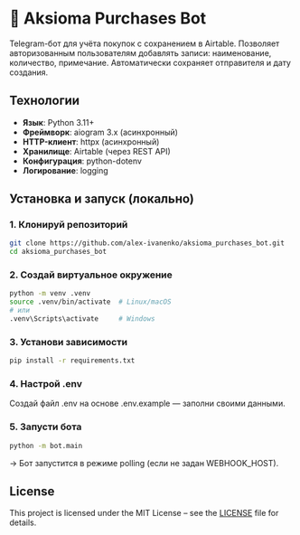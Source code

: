 # 🤖 Aksioma Purchases Bot

Telegram-бот для учёта покупок с сохранением в Airtable.
Позволяет авторизованным пользователям добавлять записи: наименование, количество, примечание.
Автоматически сохраняет отправителя и дату создания.


## Технологии

- **Язык**: Python 3.11+
- **Фреймворк**: aiogram 3.x (асинхронный)
- **HTTP-клиент**: httpx (асинхронный)
- **Хранилище**: Airtable (через REST API)
- **Конфигурация**: python-dotenv
- **Логирование**: logging

## Установка и запуск (локально)

### 1. Клонируй репозиторий

```bash
git clone https://github.com/alex-ivanenko/aksioma_purchases_bot.git
cd aksioma_purchases_bot
```
### 2. Создай виртуальное окружение
```bash
python -m venv .venv
source .venv/bin/activate  # Linux/macOS
# или
.venv\Scripts\activate     # Windows
```
### 3. Установи зависимости
```bash
pip install -r requirements.txt
```
### 4. Настрой .env
Создай файл .env на основе .env.example — заполни своими данными.
### 5. Запусти бота
```bash
python -m bot.main
```
→ Бот запустится в режиме polling (если не задан WEBHOOK_HOST).

## License
This project is licensed under the MIT License – see the [LICENSE](LICENSE) file for details.


